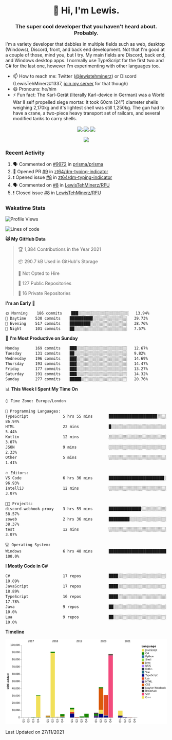 <h1 align="center">👋 Hi, I'm Lewis.</h1>
<h3 align="center">The super cool developer that you haven't heard about. Probably.</h3>

I'm a variety developer that dabbles in multiple fields such as web, desktop (Windows), Discord, front, and back end development. Not that I'm good at a couple of those, mind you, but I try. My main fields are Discord, back end, and Windows desktop apps. I normally use TypeScript for the first two and C# for the last one, however I'm experimenting with other languages too.

- 📫 How to reach me: Twitter ([@lewistehminerz](https://twitter.com/lewistehminerz)) or Discord (LewisTehMinerz#1337, [join my server](https://discord.gg/XnUh7JB) for that though)
- 😄 Pronouns: he/him
- ⚡ Fun fact: The Karl-Gerät (literally Karl-device in German) was a World War II self propelled siege mortar. It took 60cm (24") diameter shells weighing 2,170kg and it's lightest shell was still 1,250kg. The gun had to have a crane, a two-piece heavy transport set of railcars, and several modified tanks to carry shells.

<p align="center">
  <a href="https://github.com/anuraghazra/github-readme-stats">
    <img align="center" src="https://github-readme-stats.vercel.app/api?username=LewisTehMinerz&count_private=true&show_icons=true&theme=gruvbox">
  </a>
  <a href="https://github.com/anuraghazra/github-readme-stats">
    <img align="center" src="https://github-readme-stats.vercel.app/api/top-langs?username=LewisTehMinerz&layout=compact&theme=gruvbox">
  </a>
  <a href="https://github.com/anuraghazra/github-readme-stats">
    <img align="center" src="https://github-readme-stats.vercel.app/api/wakatime?username=LewisTehMinerz&layout=compact&theme=gruvbox">
  </a>
</p>

<p align="center">
  <a href="https://github.com/ryo-ma/github-profile-trophy">
    <img align="center" src="https://github-profile-trophy.vercel.app/?username=LewisTehMinerz&theme=gruvbox">
  </a>
</p>

### Recent Activity
<!--START_SECTION:activity-->
1. 🗣 Commented on [#9972](https://github.com/prisma/prisma/issues/9972) in [prisma/prisma](https://github.com/prisma/prisma)
2. 💪 Opened PR [#9](https://github.com/zt64/dm-typing-indicator/pull/9) in [zt64/dm-typing-indicator](https://github.com/zt64/dm-typing-indicator)
3. ❗️ Opened issue [#8](https://github.com/zt64/dm-typing-indicator/issues/8) in [zt64/dm-typing-indicator](https://github.com/zt64/dm-typing-indicator)
4. 🗣 Commented on [#8](https://github.com/LewisTehMinerz/RFU/issues/8) in [LewisTehMinerz/RFU](https://github.com/LewisTehMinerz/RFU)
5. ❗️ Closed issue [#8](https://github.com/LewisTehMinerz/RFU/issues/8) in [LewisTehMinerz/RFU](https://github.com/LewisTehMinerz/RFU)
<!--END_SECTION:activity-->

### Wakatime Stats
<!--START_SECTION:waka-->
![Profile Views](http://img.shields.io/badge/Profile%20Views-1-blue)

![Lines of code](https://img.shields.io/badge/From%20Hello%20World%20I%27ve%20Written-332858%20lines%20of%20code-blue)

**🐱 My GitHub Data** 

> 🏆 1,384 Contributions in the Year 2021
 > 
> 📦 290.7 kB Used in GitHub's Storage 
 > 
> 🚫 Not Opted to Hire
 > 
> 📜 127 Public Repositories 
 > 
> 🔑 16 Private Repositories  
 > 
**I'm an Early 🐤** 

```text
🌞 Morning    186 commits    ███░░░░░░░░░░░░░░░░░░░░░░   13.94% 
🌆 Daytime    530 commits    ██████████░░░░░░░░░░░░░░░   39.73% 
🌃 Evening    517 commits    █████████░░░░░░░░░░░░░░░░   38.76% 
🌙 Night      101 commits    ██░░░░░░░░░░░░░░░░░░░░░░░   7.57%

```
📅 **I'm Most Productive on Sunday** 

```text
Monday       169 commits    ███░░░░░░░░░░░░░░░░░░░░░░   12.67% 
Tuesday      131 commits    ██░░░░░░░░░░░░░░░░░░░░░░░   9.82% 
Wednesday    196 commits    ███░░░░░░░░░░░░░░░░░░░░░░   14.69% 
Thursday     193 commits    ███░░░░░░░░░░░░░░░░░░░░░░   14.47% 
Friday       177 commits    ███░░░░░░░░░░░░░░░░░░░░░░   13.27% 
Saturday     191 commits    ███░░░░░░░░░░░░░░░░░░░░░░   14.32% 
Sunday       277 commits    █████░░░░░░░░░░░░░░░░░░░░   20.76%

```


📊 **This Week I Spent My Time On** 

```text
⌚︎ Time Zone: Europe/London

💬 Programming Languages: 
TypeScript               5 hrs 55 mins       █████████████████████░░░░   86.94% 
HTML                     22 mins             █░░░░░░░░░░░░░░░░░░░░░░░░   5.44% 
Kotlin                   12 mins             ░░░░░░░░░░░░░░░░░░░░░░░░░   3.07% 
JSON                     9 mins              ░░░░░░░░░░░░░░░░░░░░░░░░░   2.33% 
Other                    5 mins              ░░░░░░░░░░░░░░░░░░░░░░░░░   1.41%

🔥 Editors: 
VS Code                  6 hrs 36 mins       ████████████████████████░   96.93% 
IntelliJ                 12 mins             ░░░░░░░░░░░░░░░░░░░░░░░░░   3.07%

🐱‍💻 Projects: 
discord-webhook-proxy    3 hrs 59 mins       ██████████████░░░░░░░░░░░   58.57% 
zoweb                    2 hrs 36 mins       █████████░░░░░░░░░░░░░░░░   38.37% 
test                     12 mins             ░░░░░░░░░░░░░░░░░░░░░░░░░   3.07%

💻 Operating System: 
Windows                  6 hrs 48 mins       █████████████████████████   100.0%

```

**I Mostly Code in C#** 

```text
C#                       17 repos            ████░░░░░░░░░░░░░░░░░░░░░   18.89% 
JavaScript               17 repos            ████░░░░░░░░░░░░░░░░░░░░░   18.89% 
TypeScript               16 repos            ████░░░░░░░░░░░░░░░░░░░░░   17.78% 
Java                     9 repos             ██░░░░░░░░░░░░░░░░░░░░░░░   10.0% 
Lua                      9 repos             ██░░░░░░░░░░░░░░░░░░░░░░░   10.0%

```


**Timeline**

![Chart not found](https://raw.githubusercontent.com/LewisTehMinerz/LewisTehMinerz/master/charts/bar_graph.png) 


 Last Updated on 27/11/2021
<!--END_SECTION:waka-->
